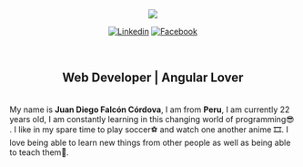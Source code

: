 <div align="center">
<img src="https://user-images.githubusercontent.com/1560278/27637937-cb4b9b24-5c11-11e7-949b-15c1e4cdb53c.gif" />
</div>

<div align="center">

[![Linkedin](https://img.shields.io/badge/Linkedin-%20%20%20%20-lightgrey?style=for-the-badge&logo=linkedin)](https://www.linkedin.com/in/juan-diego-falc%C3%B3n-c%C3%B3rdova-4699301a1/)
[![Facebook](https://img.shields.io/badge/FACEBOOK-%20%20%20%20-lightgrey?style=for-the-badge&logo=FACEBOOK)](https://www.facebook.com/juan.falcon.75470/)

</div>
<div>&nbsp;</div>
<h2 align="center">Web Developer | Angular Lover</h2>
<div>&nbsp;</div>
My name is <b>Juan Diego Falcón Córdova</b>, I am from <b>Peru</b>, I am currently 22 years old, I am constantly learning in this changing world of programming😎 . I like in my spare time to play soccer⚽ and watch one another anime 🎞. I love being able to learn new things from other people as well as being able to teach them👦.
<div>&nbsp;</div>
